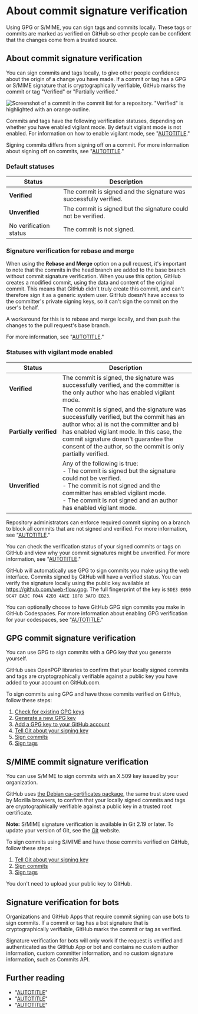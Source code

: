 # About commit signature verification

Using GPG or S/MIME, you can sign tags and commits locally. These tags or commits are marked as verified on GitHub so other people can be confident that the changes come from a trusted source.

## About commit signature verification

You can sign commits and tags locally, to give other people confidence about the origin of a change you have made. If a commit or tag has a GPG or S/MIME signature that is cryptographically verifiable, GitHub marks the commit or tag "Verified" or "Partially verified."

![Screenshot of a commit in the commit list for a repository. "Verified" is highlighted with an orange outline.](/assets/images/help/commits/verified-commit.png)

Commits and tags have the following verification statuses, depending on whether you have enabled vigilant mode. By default vigilant mode is not enabled. For information on how to enable vigilant mode, see "[AUTOTITLE](/authentication/managing-commit-signature-verification/displaying-verification-statuses-for-all-of-your-commits)."

Signing commits differs from signing off on a commit. For more information about signing off on commits, see "[AUTOTITLE](/repositories/managing-your-repositorys-settings-and-features/managing-repository-settings/managing-the-commit-signoff-policy-for-your-repository)."

### Default statuses

| Status         | Description |
| -------------- | ----------- |
| **Verified**   | The commit is signed and the signature was successfully verified.
| **Unverified** | The commit is signed but the signature could not be verified.
| No verification status | The commit is not signed.

### Signature verification for rebase and merge

When using the **Rebase and Merge** option on a pull request, it's important to note that the commits in the head branch are added to the base branch without commit signature verification.
When you use this option, GitHub creates a modified commit, using the data and content of the original commit. This means that GitHub didn't truly create this commit, and can't therefore sign it as a generic system user.
GitHub doesn't have access to the committer's private signing keys, so it can't sign the commit on the user's behalf.

A workaround for this is to rebase and merge locally, and then push the changes to the pull request's base branch.

For more information, see "[AUTOTITLE](/repositories/configuring-branches-and-merges-in-your-repository/configuring-pull-request-merges/about-merge-methods-on-github#rebasing-and-merging-your-commits)."

### Statuses with vigilant mode enabled

| Status         | Description |
| -------------- | ----------- |
| **Verified**   | The commit is signed, the signature was successfully verified, and the committer is the only author who has enabled vigilant mode.
| **Partially&nbsp;verified** | The commit is signed, and the signature was successfully verified, but the commit has an author who: a) is not the committer and b) has enabled vigilant mode. In this case, the commit signature doesn't guarantee the consent of the author, so the commit is only partially verified.
| **Unverified** | Any of the following is true:<br>- The commit is signed but the signature could not be verified.<br>- The commit is not signed and the committer has enabled vigilant mode.<br>- The commit is not signed and an author has enabled vigilant mode.<br>

Repository administrators can enforce required commit signing on a branch to block all commits that are not signed and verified. For more information, see "[AUTOTITLE](/repositories/configuring-branches-and-merges-in-your-repository/managing-protected-branches/about-protected-branches#require-signed-commits)."

You can check the verification status of your signed commits or tags on GitHub and view why your commit signatures might be unverified. For more information, see "[AUTOTITLE](/authentication/troubleshooting-commit-signature-verification/checking-your-commit-and-tag-signature-verification-status)."

GitHub will automatically use GPG to sign commits you make using the web interface. Commits signed by GitHub will have a verified status. You can verify the signature locally using the public key available at https://github.com/web-flow.gpg. The full fingerprint of the key is `5DE3 E050 9C47 EA3C F04A 42D3 4AEE 18F8 3AFD EB23`.

You can optionally choose to have GitHub GPG sign commits you make in GitHub Codespaces. For more information about enabling GPG verification for your codespaces, see "[AUTOTITLE](/codespaces/managing-your-codespaces/managing-gpg-verification-for-github-codespaces)."

## GPG commit signature verification

You can use GPG to sign commits with a GPG key that you generate yourself.

GitHub uses OpenPGP libraries to confirm that your locally signed commits and tags are cryptographically verifiable against a public key you have added to your account on GitHub.com.

To sign commits using GPG and have those commits verified on GitHub, follow these steps:

1. [Check for existing GPG keys](/authentication/managing-commit-signature-verification/checking-for-existing-gpg-keys)
1. [Generate a new GPG key](/authentication/managing-commit-signature-verification/generating-a-new-gpg-key)
1. [Add a GPG key to your GitHub account](/authentication/managing-commit-signature-verification/adding-a-gpg-key-to-your-github-account)
1. [Tell Git about your signing key](/authentication/managing-commit-signature-verification/telling-git-about-your-signing-key)
1. [Sign commits](/authentication/managing-commit-signature-verification/signing-commits)
1. [Sign tags](/authentication/managing-commit-signature-verification/signing-tags)

## S/MIME commit signature verification

You can use S/MIME to sign commits with an X.509 key issued by your organization.

GitHub uses [the Debian ca-certificates package](https://packages.debian.org/bullseye/ca-certificates), the same trust store used by Mozilla browsers, to confirm that your locally signed commits and tags are cryptographically verifiable against a public key in a trusted root certificate.

<div class="ghd-spotlight ghd-spotlight-note border rounded-1 my-3 p-3 f5 color-border-accent-emphasis color-bg-accent">

**Note:** S/MIME signature verification is available in Git 2.19 or later. To update your version of Git, see the [Git](https://git-scm.com/downloads) website.

</div>

To sign commits using S/MIME and have those commits verified on GitHub, follow these steps:

1. [Tell Git about your signing key](/authentication/managing-commit-signature-verification/telling-git-about-your-signing-key)
1. [Sign commits](/authentication/managing-commit-signature-verification/signing-commits)
1. [Sign tags](/authentication/managing-commit-signature-verification/signing-tags)

You don't need to upload your public key to GitHub.

## Signature verification for bots

Organizations and GitHub Apps that require commit signing can use bots to sign commits. If a commit or tag has a bot signature that is cryptographically verifiable, GitHub marks the commit or tag as verified.

Signature verification for bots will only work if the request is verified and authenticated as the GitHub App or bot and contains no custom author information, custom committer information, and no custom signature information, such as Commits API.

## Further reading

- "[AUTOTITLE](/authentication/managing-commit-signature-verification/signing-commits)"
- "[AUTOTITLE](/authentication/managing-commit-signature-verification/signing-tags)"
- "[AUTOTITLE](/authentication/troubleshooting-commit-signature-verification)"
